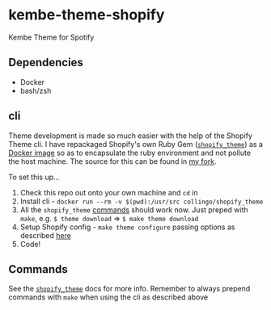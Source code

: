 # kembe-theme-shopify

Kembe Theme for Spotify

## Dependencies

- Docker
- bash/zsh

## cli

Theme development is made so much easier with the help of the Shopify Theme cli. I have repackaged Shopify's own Ruby Gem ([`shopify_theme`](https://github.com/Shopify/shopify_theme)) as a [Docker image]() so as to encapsulate the ruby environment and not pollute the host machine. The source for this can be found in [my fork](https://github.com/collingo/shopify_theme).

To set this up...

1. Check this repo out onto your own machine and `cd` in
1. Install cli - `docker run --rm -v $(pwd):/usr/src collingo/shopify_theme`
1. All the `shopify_theme` [commands](https://github.com/collingo/shopify_theme#commands) should work now. Just preped with `make`, e.g. `$ theme download` => `$ make theme download`
1. Setup Shopify config - `make theme configure` passing options as described [here](https://github.com/collingo/shopify_theme#setting-up-shopify-theme)
1. Code!

## Commands

See the [`shopify_theme`](https://github.com/Shopify/shopify_theme) docs for more info. Remember to always prepend commands with `make` when using the cli as described above
